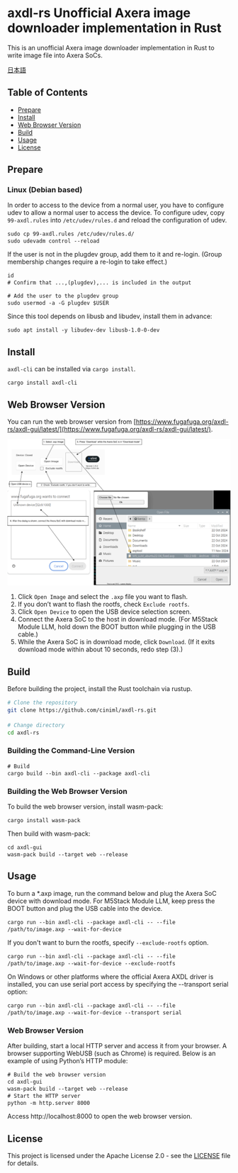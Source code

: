 # axdl-rs Unofficial Axera image downloader implementation in Rust

This is an unofficial Axera image downloader implementation in Rust to write image file into Axera SoCs.

[日本語](./README.ja.md)

## Table of Contents

- [Prepare](#Prepare)
- [Install](#Install)
- [Web Browser Version](#web-browser-version)
- [Build](#build)
- [Usage](#usage)
- [License](#license)

## Prepare

### Linux (Debian based)

In order to access to the device from a normal user, you have to configure udev to allow a normal user to access the device.
To configure udev, copy `99-axdl.rules` into `/etc/udev/rules.d` and reload the configuration of udev.

```
sudo cp 99-axdl.rules /etc/udev/rules.d/
sudo udevadm control --reload
```

If the user is not in the plugdev group, add them to it and re-login. (Group membership changes require a re-login to take effect.)

```
id
# Confirm that ...,(plugdev),... is included in the output
```

```
# Add the user to the plugdev group
sudo usermod -a -G plugdev $USER
```

Since this tool depends on libusb and libudev, install them in advance:

```
sudo apt install -y libudev-dev libusb-1.0-0-dev
```

## Install

`axdl-cli` can be installed via `cargo install`.

```
cargo install axdl-cli
```

## Web Browser Version

You can run the web browser version from [https://www.fugafuga.org/axdl-rs/axdl-gui/latest/](https://www.fugafuga.org/axdl-rs/axdl-gui/latest/).

![axdl-gui](./doc/axdl-gui.drawio.svg)

1. Click `Open Image` and select the `.axp` file you want to flash.
2. If you don’t want to flash the rootfs, check `Exclude rootfs`.
3. Click `Open Device` to open the USB device selection screen.
4. Connect the Axera SoC to the host in download mode. (For M5Stack Module LLM, hold down the BOOT button while plugging in the USB cable.)
5. While the Axera SoC is in download mode, click `Download`. (If it exits download mode within about 10 seconds, redo step (3).)

## Build

Before building the project, install the Rust toolchain via rustup.

```bash
# Clone the repository
git clone https://github.com/ciniml/axdl-rs.git

# Change directory
cd axdl-rs
```
### Building the Command-Line Version

```
# Build
cargo build --bin axdl-cli --package axdl-cli
```

### Building the Web Browser Version

To build the web browser version, install wasm-pack:

```
cargo install wasm-pack
```

Then build with wasm-pack:

```
cd axdl-gui
wasm-pack build --target web --release
```

## Usage

To burn a *.axp image, run the command below and plug the Axera SoC device with download mode.
For M5Stack Module LLM, keep press the BOOT button and plug the USB cable into the device.

```shell
cargo run --bin axdl-cli --package axdl-cli -- --file /path/to/image.axp --wait-for-device
```

If you don't want to burn the rootfs, specify `--exclude-rootfs` option.

```shell
cargo run --bin axdl-cli --package axdl-cli -- --file /path/to/image.axp --wait-for-device --exclude-rootfs
```

On Windows or other platforms where the official Axera AXDL driver is installed, you can use serial port access by specifying the --transport serial option:

```shell
cargo run --bin axdl-cli --package axdl-cli -- --file /path/to/image.axp --wait-for-device --transport serial
```

### Web Browser Version

After building, start a local HTTP server and access it from your browser. 
A browser supporting WebUSB (such as Chrome) is required. 
Below is an example of using Python’s HTTP module:

```
# Build the web browser version
cd axdl-gui
wasm-pack build --target web --release
# Start the HTTP server
python -m http.server 8000
```

Access http://localhost:8000 to open the web browser version.

## License

This project is licensed under the Apache License 2.0 - see the [LICENSE](LICENSE) file for details.